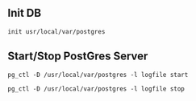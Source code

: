 ## Init DB

```init usr/local/var/postgres```

## Start/Stop PostGres Server

```pg_ctl -D /usr/local/var/postgres -l logfile start```

```pg_ctl -D /usr/local/var/postgres -l logfile stop```
